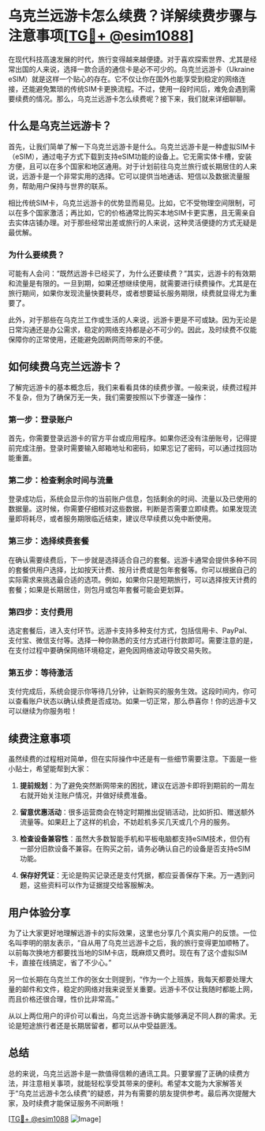 # 乌克兰远游卡怎么续费？详解续费步骤与注意事项[[TG💪+ @esim1088](https://t.me/s/esim1088)]

在现代科技高速发展的时代，旅行变得越来越便捷。对于喜欢探索世界、尤其是经常出国的人来说，选择一款合适的通信卡是必不可少的。乌克兰远游卡（Ukraine eSIM）就是这样一个贴心的存在。它不仅让你在国外也能享受到稳定的网络连接，还能避免繁琐的传统SIM卡更换流程。不过，使用一段时间后，难免会遇到需要续费的情况。那么，乌克兰远游卡怎么续费呢？接下来，我们就来详细聊聊。

## 什么是乌克兰远游卡？

首先，让我们简单了解一下乌克兰远游卡是什么。乌克兰远游卡是一种虚拟SIM卡（eSIM），通过电子方式下载到支持eSIM功能的设备上。它无需实体卡槽，安装方便，且可以在多个国家和地区通用。对于计划前往乌克兰旅行或长期居住的人来说，远游卡是一个非常实用的选择。它可以提供当地通话、短信以及数据流量服务，帮助用户保持与世界的联系。

相比传统SIM卡，乌克兰远游卡的优势显而易见。比如，它不受物理空间限制，可以在多个国家激活；再比如，它的价格通常比购买本地SIM卡更实惠，且无需亲自去实体店铺办理。对于那些经常出差或旅行的人来说，这种灵活便捷的方式无疑是最优解。

### 为什么要续费？

可能有人会问：“既然远游卡已经买了，为什么还要续费？”其实，远游卡的有效期和流量是有限的。一旦到期，如果还想继续使用，就需要进行续费操作。尤其是在旅行期间，如果你发现流量快要耗尽，或者想要延长服务期限，续费就显得尤为重要了。

此外，对于那些在乌克兰工作或生活的人来说，远游卡更是不可或缺。因为无论是日常沟通还是办公需求，稳定的网络支持都是必不可少的。因此，及时续费不仅能保障你的正常使用，还能避免因断网而带来的不便。

## 如何续费乌克兰远游卡？

了解完远游卡的基本概念后，我们来看看具体的续费步骤。一般来说，续费过程并不复杂，但为了确保万无一失，我们需要按照以下步骤逐一操作：

### 第一步：登录账户

首先，你需要登录远游卡的官方平台或应用程序。如果你还没有注册账号，记得提前完成注册。登录时需要输入邮箱地址和密码，如果忘记了密码，可以通过找回功能重置。

### 第二步：检查剩余时间与流量

登录成功后，系统会显示你的当前账户信息，包括剩余的时间、流量以及已使用的数据量。这时候，你需要仔细核对这些数据，判断是否需要立即续费。如果发现流量即将耗尽，或者服务期限临近结束，建议尽早续费以免中断使用。

### 第三步：选择续费套餐

在确认需要续费后，下一步就是选择适合自己的套餐。远游卡通常会提供多种不同的套餐供用户选择，比如按天计费、按月计费或是包年套餐等。你可以根据自己的实际需求来挑选最合适的选项。例如，如果你只是短期旅行，可以选择按天计费的套餐；如果是长期居住，则包月或包年套餐可能会更划算。

### 第四步：支付费用

选定套餐后，进入支付环节。远游卡支持多种支付方式，包括信用卡、PayPal、支付宝、微信支付等。选择一种你熟悉的支付方式进行付款即可。需要注意的是，在支付过程中要确保网络环境稳定，避免因网络波动导致交易失败。

### 第五步：等待激活

支付完成后，系统会提示你等待几分钟，让新购买的服务生效。这段时间内，你可以查看账户状态以确认续费是否成功。如果一切正常，那么恭喜你！你的远游卡又可以继续为你服务啦！

## 续费注意事项

虽然续费的过程相对简单，但在实际操作中还是有一些细节需要注意。下面是一些小贴士，希望能帮到大家：

1. **提前规划**：为了避免突然断网带来的困扰，建议在远游卡即将到期前的一周左右就开始关注账户情况，并做好续费准备。
   
2. **留意优惠活动**：很多运营商会在特定时期推出促销活动，比如折扣、赠送额外流量等。如果赶上了这样的机会，不妨趁机多买几天或几个月的服务。

3. **检查设备兼容性**：虽然大多数智能手机和平板电脑都支持eSIM技术，但仍有一部分旧款设备不兼容。在购买之前，请务必确认自己的设备是否支持eSIM功能。

4. **保存好凭证**：无论是购买记录还是支付凭据，都应妥善保存下来。万一遇到问题，这些资料可以作为证据提交给客服解决。

## 用户体验分享

为了让大家更好地理解远游卡的实际效果，这里也分享几个真实用户的反馈。一位名叫李明的朋友表示，“自从用了乌克兰远游卡之后，我的旅行变得更加顺畅了。以前每次换地方都要找当地的SIM卡店，既麻烦又费时。现在有了这个虚拟SIM卡，直接在线搞定，省了不少心。”

另一位长期在乌克兰工作的张女士则提到，“作为一个上班族，我每天都要处理大量的邮件和文件，稳定的网络对我来说至关重要。远游卡不仅让我随时都能上网，而且价格还很合理，性价比非常高。”

从以上两位用户的评价可以看出，乌克兰远游卡确实能够满足不同人群的需求。无论是短途旅行者还是长期居留者，都可以从中受益匪浅。

## 总结

总的来说，乌克兰远游卡是一款值得信赖的通讯工具。只要掌握了正确的续费方法，并注意相关事项，就能轻松享受其带来的便利。希望本文能为大家解答关于“乌克兰远游卡怎么续费”的疑惑，并为有需要的朋友提供参考。最后再次提醒大家，及时续费才能保证服务不间断哦！

[[TG💪+ @esim1088](https://t.me/s/esim1088) ![Image](https://i.postimg.cc/4NQfJmqS/Snipaste-2025-05-13-00-14-12.png)]